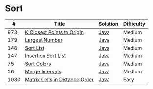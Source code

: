 Sort
========

| # | Title | Solution | Difficulty |
|---| ----- | -------- | ---------- |
|973|[K Closest Points to Origin](https://leetcode.com/problems/k-closest-points-to-origin/)|[Java](src/medium/KClosestPointsToOrigin.java)|Medium|
|179|[Largest Number](https://leetcode.com/problems/largest-number/)|[Java](src/medium/LargestNumber.java)|Medium|
|148|[Sort List](https://leetcode.com/problems/sort-list/)|[Java](src/medium/SortList.java)|Medium|
|147|[Insertion Sort List](https://leetcode.com/problems/insertion-sort-list/)|[Java](src/medium/InsertionSortList.java)|Medium|
|75|[Sort Colors](https://leetcode.com/problems/sort-colors/)|[Java](src/medium/SortColors.java)|Medium|
|56|[Merge Intervals](https://leetcode.com/problems/merge-intervals/)|[Java](src/medium/MergeIntervals.java)|Medium|
|1030|[Matrix Cells in Distance Order](https://leetcode.com/problems/matrix-cells-in-distance-order/)|[Java](src/easy/MatrixCellsInDistanceOrder.java)|Easy|
